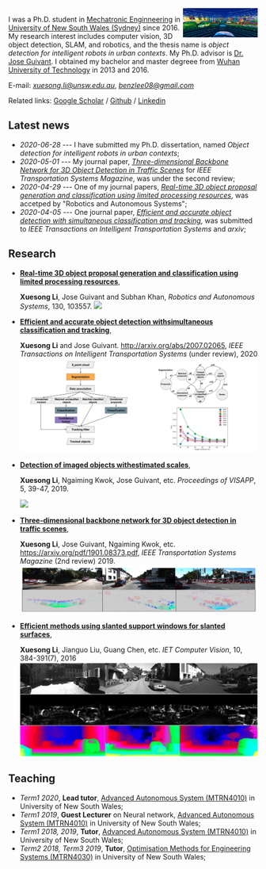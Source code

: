 <img src="image/icons.png" align="right" width="30%">

I was a Ph.D. student in [Mechatronic Enginneering](https://www.engineering.unsw.edu.au/study-with-us/undergraduate-degrees/mechatronic-engineering) in [University of New South Wales (Sydney)](https://www.unsw.edu.au/) since 2016. My research interest includes computer vision, 3D object detection, SLAM, and robotics, and the thesis name is *object detection for intelligent robots in urban contexts*. My Ph.D. advisor is [Dr. Jose Guivant](https://scholar.google.com.au/citations?user=_4IB14IAAAAJ&hl=en). I obtained my bachelor and master degreee from [Wuhan University of Technology](http://english.whut.edu.cn/) in 2013 and 2016.

E-mail: *xuesong.li@unsw.edu.au*, *benzlee08@gmail.com*

Related links: [Google Scholar](https://scholar.google.com/citations?user=HIeMGxcAAAAJ) / [Github](https://github.com/Benzlxs) / [Linkedin](https://www.linkedin.com/in/xuesong-li-a0b23516b/)



## Latest news
* *2020-06-28* --- I have submitted my Ph.D. dissertation, named *Object detection for intelligent robots in urban contexts*;
* *2020-05-01* --- My journal paper, *[Three-dimensional Backbone Network for 3D Object Detection in Traffic Scenes](https://arxiv.org/abs/1901.08373)* for *IEEE Transportation Systems Magazine*, was under the second review;
* *2020-04-29* --- One of my journal papers, *[Real-time 3D object proposal generation and classification using limited processing resources](https://www.sciencedirect.com/science/article/pii/S0921889020303973)*, was accetped by "Robotics and Autonomous Systems";
* *2020-04-05* --- One journal paper, *[Efficient and accurate object detection with simultaneous classification and tracking](http://arxiv.org/abs/2007.02065)*, was submitted to *IEEE Transactions on Intelligent Transportation Systems* and *arxiv*;



## Research
* [**Real-time 3D object proposal generation and classification using limited processing resources**](https://www.sciencedirect.com/science/article/pii/S0921889020303973), 
   
   **Xuesong Li**, Jose Guivant and Subhan Khan, *Robotics and Autonomous Systems*, 130, 103557. ![](./image/30.gif)


* [**Efficient and accurate object detection withsimultaneous classification and tracking**](http://arxiv.org/abs/2007.02065), 
   
   **Xuesong Li** and Jose Guivant. http://arxiv.org/abs/2007.02065, *IEEE Transactions on Intelligent Transportation Systems* (under review), 2020 ![](./image/pag_figure.png)


* [**Detection of imaged objects withestimated scales**](https://www.scitepress.org/Link.aspx?doi=10.5220/0007353600390047), 
  
   **Xuesong Li**, Ngaiming Kwok, Jose Guivant, etc. *Proceedings of VISAPP*, 5, 39-47, 2019. 
   
    ![](./image/25.gif)


* [**Three-dimensional backbone network for 3D object detection in traffic scenes**](https://arxiv.org/pdf/1901.08373.pdf), 

   **Xuesong Li**, Jose Guivant, Ngaiming Kwok, etc. https://arxiv.org/pdf/1901.08373.pdf, *IEEE Transportation Systems Magazine* (2nd review) 2019. ![](./image/3d_backbone_network.png)


* [**Efficient methods using slanted support windows for slanted surfaces**](https://digital-library.theiet.org/content/journals/10.1049/iet-cvi.2015.0106),

   **Xuesong Li**, Jianguo Liu, Guang Chen, etc.  *IET Computer Vision*, 10, 384-391(7), 2016 ![](./image/stereo_matching.png)


## Teaching
* *Term1 2020*, **Lead tutor**, [Advanced Autonomous System (MTRN4010)](https://www.handbook.unsw.edu.au/undergraduate/courses/2020/MTRN4010) in University of New South Wales;
* *Term1 2019*, **Guest Lecturer** on Neural network, [Advanced Autonomous System (MTRN4010)](https://www.handbook.unsw.edu.au/undergraduate/courses/2020/MTRN4010) in University of New South Wales;
* *Term1 2018, 2019*, **Tutor**, [Advanced Autonomous System (MTRN4010)](https://www.handbook.unsw.edu.au/undergraduate/courses/2020/MTRN4010) in University of New South Wales;
* *Term2 2018, Term3 2019*, **Tutor**, [Optimisation Methods for Engineering Systems (MTRN4030)](https://www.handbook.unsw.edu.au/undergraduate/courses/2020/MTRN4030) in University of New South Wales; 

